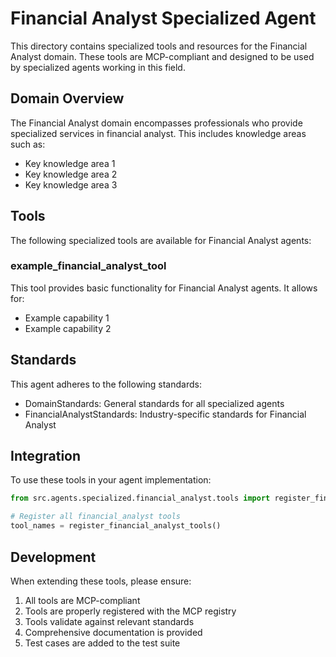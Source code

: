 # Financial Analyst Specialized Agent

This directory contains specialized tools and resources for the Financial Analyst domain. These tools are MCP-compliant and designed to be used by specialized agents working in this field.

## Domain Overview

The Financial Analyst domain encompasses professionals who provide specialized services in financial analyst. This includes knowledge areas such as:

- Key knowledge area 1
- Key knowledge area 2
- Key knowledge area 3

## Tools

The following specialized tools are available for Financial Analyst agents:

### example_financial_analyst_tool

This tool provides basic functionality for Financial Analyst agents. It allows for:

- Example capability 1
- Example capability 2

## Standards

This agent adheres to the following standards:

- DomainStandards: General standards for all specialized agents
- FinancialAnalystStandards: Industry-specific standards for Financial Analyst

## Integration

To use these tools in your agent implementation:

```python
from src.agents.specialized.financial_analyst.tools import register_financial_analyst_tools

# Register all financial_analyst tools
tool_names = register_financial_analyst_tools()
```

## Development

When extending these tools, please ensure:

1. All tools are MCP-compliant
2. Tools are properly registered with the MCP registry
3. Tools validate against relevant standards
4. Comprehensive documentation is provided
5. Test cases are added to the test suite
